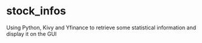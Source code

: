 # stock_infos
Using Python, Kivy and Yfinance to retrieve some statistical information and display it on the GUI
